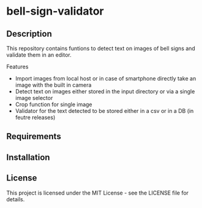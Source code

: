 # bell-sign-validator

## Description

This repository contains funtions to detect text on images of bell signs and validate them in an editor.  

Features

- Import images from local host or in case of smartphone directly take an image with the built in camera
- Detect text on images either stored in the input directory or via a single image selector
- Crop function for single image
- Validator for the text detected to be stored either in a csv or in a DB (in feutre releases)

## Requirements

## Installation

## License

This project is licensed under the MIT License - see the LICENSE file for details.
